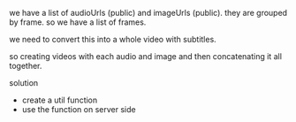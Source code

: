 
we have a list of audioUrls (public) and imageUrls (public). 
they are grouped by frame. so we have a list of frames.

we need to convert this into a whole video with subtitles.

so creating videos with each audio and image and then concatenating it all together.


solution
- create a util function
- use the function on server side 

